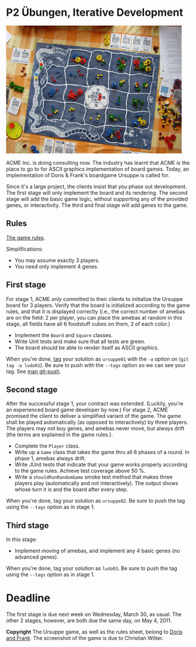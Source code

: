 # P2 Übungen, Iterative Development 

![A ludo board](ursuppe-pic-by-christian-witter.jpg)

ACME Inc. is doing consulting now. The industry has learnt that ACME is the place to go to for ASCII graphics implementation of board games. Today, an implementation of Doris & Frank's boardgame Ursuppe is called for. 

Since it's a large project, the clients insist that you phase out development. The first stage will only implement the board and its rendering. The second stage will add the basic game logic, without supporting any of the provided genes, or interactivity. The third and final stage will add genes to the game.

## Rules

[The game rules](Ursuppe_Rules.pdf).

Simplifications:

 * You may assume exactly 3 players.
 * You need only implement 4 genes.

## First stage 
For stage 1, ACME *only* committed to their clients to initialize the Ursuppe board for
3 players. Verify that the board is initialized according to the game rules, and
that it is displayed correctly (i.e., the correct number of amebas are on the field: 2 per player, you can place the amebas at random in this stage, all fields have all 6 foodstuff cubes on them, 2 of each color.)

* Implement the `Board` and `Square` classes. 
* Write Unit tests and make sure that all tests are green. 
* The board should be able to render itself as ASCII graphics.

When you're done, [tag](http://kernel.org/pub/software/scm/git/docs/git-tag.html) your
solution as `ursuppe01` with the `-a` option on (`git tag -a ludo01`). Be sure to push with the `--tags` option so we can see your tag.
See [man git-push](http://kernel.org/pub/software/scm/git/docs/git-push.html).

## Second stage
After the successful stage 1, your contract was extended.
(Luckily, you're an experienced board game developer by now.) For stage 2, ACME
promised the client to deliver a simplified variant of the game. The game shall be
played automatically (as opposed to interactively) by three players. The players may not buy genes, and amebas never move, but always drift (the terms are explained in the game rules.).

* Complete the `Player` class. 
* Write up a `Game` class that takes the game thru all 6 phases of a round. In phase 1, amebas always drift.
* Write JUnit tests that indicate that your game works properly according to the
 game rules. Achieve test coverage above 50 %.
* Write a `shouldRunRandomGame` smoke test method that makes three players play
 (automatically and not interactively). The output shows whose turn it is and the board after every step.

When you're done, tag your solution as `ursuppe02`. Be sure to push the tag using the
`--tags` option as in stage 1.

## Third stage 
In this stage:

* Implement moving of amebas, and implement any 4 basic genes (no advanced genes).

When you're done, tag your solution as `ludo03`. Be sure to push the tag using the
`--tags` option as in stage 1.

# Deadline 
The first stage is due next week on Wednesday, March 30, as usual. The other 2 stages, however, are both due the same day, on May 4, 2011.

__Copyright__
The Ursuppe game, as well as the rules sheet, belong to [Doris and Frank](http://doris-frank.de/). The screenshot of the game is due to Christian Witter.